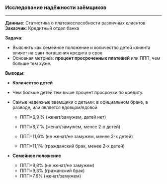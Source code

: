 ### Исследование надёжности заёмщиков
----------------
**Данные**: Статистика о платежеспособности различных клиентов   
**Заказчик**: Кредитный отдел банка  

**Задача**:    
* Выяснить как семейное положение и количество детей клиента влияет на факт погашения кредита в срок    
* Основная метрика: **процент просроченных платежей** или ППП, чем больше тем хуже.  

**Выводы**:  
* **Количество детей**
* Чем больше детей тем выше процент просрочки по кредиту.
* Самые надежные заемщики с детьми: в официальном браке, в разводе, или является вдовцом/вдовой  
  - ППП=6,9 % (женат/замужем, детей нет)  
  - ППП=8,7 % (женат/замужем, менее 2-х детей)  
 
  - ППП=11,6% (не женат/не замужем, менее 2-х детей)  
  - ППП=11,1% (гражданский брак, менее 2-х детей)  

* **Семейное положение**     
  - ППП=9,8% (не женат/не замужем)    
  - ППП=9,3% (гражанский брак)  
  - ППП=7,6% (женат/замужем)  